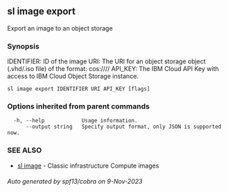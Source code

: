 ## sl image export

Export an image to an object storage

### Synopsis

IDENTIFIER: ID of the image
URI: The URI for an object storage object (.vhd/.iso file) of the format: cos://<regionName>/<bucketName>/<objectPath>
API_KEY: The IBM Cloud API Key with access to IBM Cloud Object Storage instance.

```
sl image export IDENTIFIER URI API_KEY [flags]
```

### Options inherited from parent commands

```
  -h, --help            Usage information.
      --output string   Specify output format, only JSON is supported now.
```

### SEE ALSO

* [sl image](sl_image.md)	 - Classic infrastructure Compute images

###### Auto generated by spf13/cobra on 9-Nov-2023
